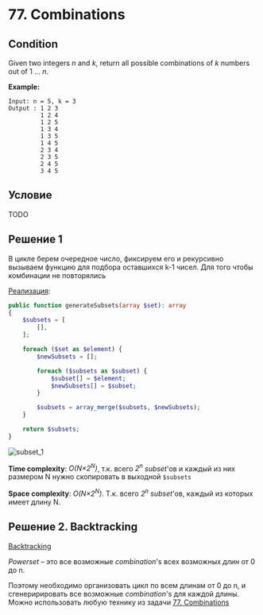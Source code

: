 # 77. Combinations

## Condition

Given two integers *n* and *k*, return all possible combinations of *k* numbers out of 1 ... *n*.

**Example:**

```
Input: n = 5, k = 3
Output : 1 2 3 
         1 2 4 
         1 2 5 
         1 3 4 
         1 3 5 
         1 4 5 
         2 3 4 
         2 3 5 
         2 4 5 
         3 4 5
```

## Условие

TODO

## Решение 1 

В цикле берем очередное число, фиксируем его и рекурсивно вызываем функцию для подбора оставшихся k-1 чисел. Для того чтобы комбинации не повторялись

[Реализация](Solution1.php):

```php
public function generateSubsets(array $set): array
{
    $subsets = [
        [],
    ];

    foreach ($set as $element) {
        $newSubsets = [];

        foreach ($subsets as $subset) {
            $subset[] = $element;
            $newSubsets[] = $subset;
        }

        $subsets = array_merge($subsets, $newSubsets);
    }

    return $subsets;
}
```

![subset_1](https://parshikovpavel.github.io/img/algorithmicProblems/subsets_1.jpg)

**Time complexity**: *O(N×2<sup>N</sup>)*, т.к. всего *2<sup>n</sup>* *subset*'ов и каждый из них размером N нужно скопировать в выходной `$subsets`

**Space complexity**: *O(N×2<sup>N</sup>)*. Т.к. всего *2<sup>n</sup>* *subset*'ов, каждый из которых имеет длину N. 

## Решение 2. Backtracking

[Backtracking](https://github.com/parshikovpavel/cheat-sheets/blob/master/Algorithm.md#backtracking)

*Powerset* – это все возможные *combination*'s всех возможных *длин* от 0 до n.

Поэтому необходимо организовать цикл по всем длинам от 0 до n,  и сгенеририровать все возможные *combination*'s для каждой длины. Можно использовать любую технику из задачи [77. Combinations]()